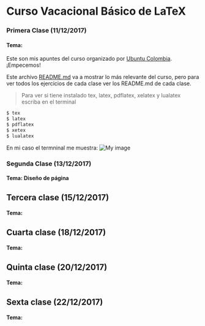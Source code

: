 # Curso Vacacional Básico de LaTeX

### Primera Clase (11/12/2017) ###

#### Tema: ####
Este son mis apuntes del curso organizado por [Ubuntu Colombia](http://ubuntu-co.com/2017/12/01/cursos-vacacionales-de-latex/). ¡Empecemos!

Este archivo [README.md](https://github.com/carlosal1015/Curso-de-LaTeX/blob/master/Curso%20Vacacional%20B%C3%A1sico/README.md) va a mostrar lo más relevante del curso, pero para ver todos los ejercicios de cada clase ver los README.md de cada clase.

> Para ver si tiene instalado tex, latex, pdflatex, xelatex y lualatex escriba en el terminal
```sh
$ tex
$ latex
$ pdflatex
$ xetex
$ lualatex
```
En mi caso el termninal me muestra:
![My image](https://github.com/carlosal1015/Curso-de-LaTeX/blob/master/Curso%20Vacacional%20B%C3%A1sico/images/tex.png)

### Segunda Clase (13/12/2017) ###

#### Tema: Diseño de página ####

## Tercera clase (15/12/2017)

#### Tema: #####

## Cuarta clase (18/12/2017)

#### Tema: #####

## Quinta clase (20/12/2017)

#### Tema: #####

## Sexta clase (22/12/2017)

#### Tema: #####
